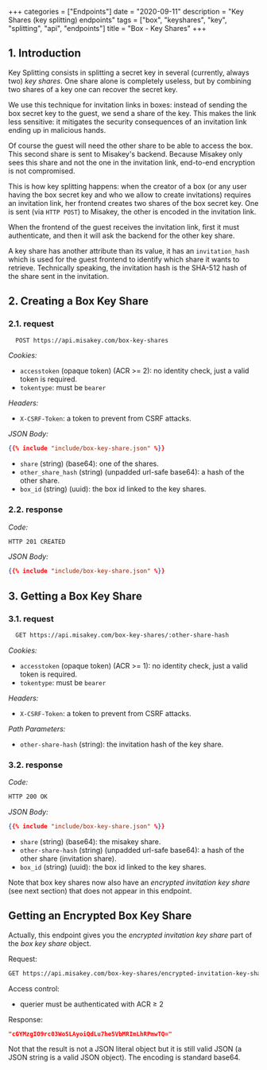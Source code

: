 +++
categories = ["Endpoints"]
date = "2020-09-11"
description = "Key Shares (key splitting) endpoints"
tags = ["box", "keyshares", "key", "splitting", "api", "endpoints"]
title = "Box - Key Shares"
+++

## 1. Introduction

Key Splitting consists in splitting a secret key in several (currently, always two) *key shares*.
One share alone is completely useless, but by combining two shares of a key one can recover the secret key.

We use this technique for invitation links in boxes:
instead of sending the box secret key to the guest, we send a share of the key.
This makes the link less sensitive: it mitigates the security consequences of an invitation link ending up in malicious hands.

Of course the guest will need the other share to be able to access the box.
This second share is sent to Misakey's backend.
Because Misakey only sees this share and not the one in the invitation link,
end-to-end encryption is not compromised.

This is how key splitting happens:
when the creator of a box (or any user having the box secret key and who we allow to create invitations)
requires an invitation link, her frontend creates two shares of the box secret key.
One is sent (via `HTTP POST`) to Misakey, the other is encoded in the invitation link.

When the frontend of the guest receives the invitation link,
first it must authenticate,
and then it will ask the backend for the other key share.

A key share has another attribute than its value,
it has an `invitation_hash` which is used for the guest frontend to identify which share it wants to retrieve.
Technically speaking, the invitation hash is the SHA-512 hash of the share sent in the invitation.

## 2. Creating a Box Key Share

### 2.1. request

```bash
  POST https://api.misakey.com/box-key-shares
```

_Cookies:_
- `accesstoken` (opaque token) (ACR >= 2): no identity check, just a valid token is required.
- `tokentype`: must be `bearer`

_Headers:_
- `X-CSRF-Token`: a token to prevent from CSRF attacks.

_JSON Body:_
```json
{{% include "include/box-key-share.json" %}}
```

- `share` (string) (base64): one of the shares.
- `other_share_hash` (string) (unpadded url-safe base64): a hash of the other share.
- `box_id` (string) (uuid): the box id linked to the key shares.

### 2.2. response

_Code:_
```bash
HTTP 201 CREATED
```

_JSON Body:_
```json
{{% include "include/box-key-share.json" %}}
```

## 3. Getting a Box Key Share

### 3.1. request

```bash
  GET https://api.misakey.com/box-key-shares/:other-share-hash
```

_Cookies:_
- `accesstoken` (opaque token) (ACR >= 1): no identity check, just a valid token is required.
- `tokentype`: must be `bearer`

_Headers:_
- `X-CSRF-Token`: a token to prevent from CSRF attacks.

_Path Parameters:_
- `other-share-hash` (string): the invitation hash of the key share.

### 3.2. response

_Code:_
```bash
HTTP 200 OK
```

_JSON Body:_
```json
{{% include "include/box-key-share.json" %}}
```

- `share` (string) (base64): the misakey share.
- `other-share-hash` (string) (unpadded url-safe base64): a hash of the other share (invitation share).
- `box_id` (string) (uuid): the box id linked to the key shares.

Note that box key shares now also have an *encrypted invitation key share*
(see next section)
that does not appear in this endpoint.

## Getting an Encrypted Box Key Share

Actually, this endpoint gives you the *encrypted invitation key share* part
of the *box key share* object.

Request:
```bash
GET https://api.misakey.com/box-key-shares/encrypted-invitation-key-share?box_id=74ee16b5-89be-44f7-bcdd-117f496a90a7
```

Access control:
- querier must be authenticated with ACR ≥ 2

Response:
```json
"cGYMzgIO9rc03WoSLAyoiQdLu7he5VbMRImLhRPmwTQ="
```

Not that the result is not a JSON literal object but it is still valid JSON
(a JSON string is a valid JSON object).
The encoding is standard base64.
